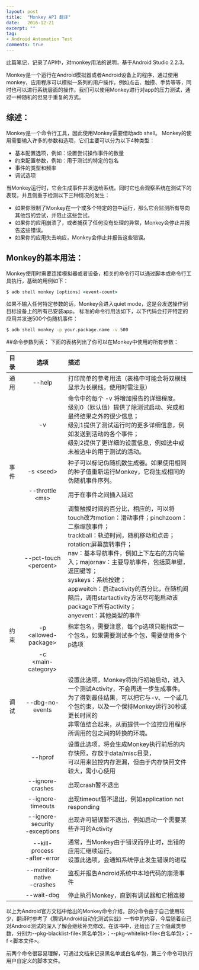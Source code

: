 ```yaml
---
layout: post
title:  "Monkey API 翻译"
date:   2016-12-21
excerpt: ""
tag:
- Android Antomation Test
comments: true
---
```


此篇笔记，记录了API中，对monkey用法的说明，基于Android Studio 2.2.3。

Monkey是一个运行在Android模拟器或者Android设备上的程序，通过使用monkey，应用程序可以模拟一系列的用户操作，例如点击、触摸、手势等等，同时也可以进行系统层面的操作。我们可以使用Monkey进行对app的压力测试，通过一种随机的但易于重复的方式。

## 综述：
Monkey是一个命令行工具，因此使用Monkey需要借助adb shell。
Monkey的使用需要输入许多的参数和选项，它们主要可以分为以下4种类型：
* 基本配置选项，例如：设置尝试操作事件的数量
* 约束配置参数，例如：用于测试的特定的包名
* 事件的类型和频率
* 调试选项

当Monkey运行时，它会生成事件并发送给系统。同时它也会观察系统在测试下的表现，并且侧重于检测以下三种情况的发生：
* 如果你限制了Monkey在一个或多个特定的包中运行，那么它会监测所有导向其他包的尝试，并阻止这些尝试。
* 如果你的应用崩溃了，或者捕获了任何没有处理的异常，Monkey会停止并报告这些错误。
* 如果你的应用失去响应，Monkey会停止并报告这些错误。

## Monkey的基本用法：
Monkey使用时需要连接模拟器或者设备，相关的命令行可以通过脚本或命令行工具执行，基础的用例如下：

```bat
$ adb shell monkey [options] <event-count>
```

如果不输入任何特定参数的话，Monkey会进入quiet mode，这是会发送操作到目标设备上的所有已安装app。
标准的命令行用法如下，以下代码会打开特定的应用并发送500个伪随机事件：
```bat
$ adb shell monkey -p your.package.name -v 500
``` 
##命令参数列表：
下面的表格列出了你可以在Monkey中使用的所有参数：

| 目录| 选项 | 描述 |
|:--------|:-------:|:--------|
| 通用  | --help   | 打印简单的参考用法（表格中可能会将双横线显示为长横线，使用时需注意）   |
|    | -v   | 命令中的每个 -v 将增加报告的详细程度。<br>级别0（默认值）提供了除测试启动、完成和最终结果之外的很少信息；<br>级别1提供了测试运行时的更多详细信息，例如发送到活动的各个事件；<br>级别2提供了更详细的设置信息，例如选中或未被选中的用于测试的活动。   |
| 事件   | -s &lt;seed&gt;  |种子可以标记伪随机数生成器。如果使用相同的种子值重新运行Monkey，它将生成相同的伪随机事件序列。  |
|   | --throttle &lt;ms&gt; | 用于在事件之间插入延迟 |
|   | --pct-touch <br>&lt;percent&gt;   | 调整触摸时间的百分比，相应的，可以将touch改为motion：滑动事件；pinchzoom：二指缩放事件；<br> trackball：轨迹时间，随机移动和点击；rotation:屏幕旋转事件；<br>nav：基本导航事件，例如上下左右的方向输入；majornav：主要导航事件，包括菜单键，返回键等；<br>syskeys：系统按建；<br>appweitch：启动activity的百分比，在随机间隔后，调用startactivity方法尽可能启动该package下所有activity；<br>anyevent：其他类型的事件 |
| 约束  | -p <br>&lt;allowed-package&gt; | 指定包名，需要注意，每个p选项只能指定一个包名，如果需要测试多个包，需要使用多个p选项  |
|  | -c <br>&lt;main-category&gt;| |
| 调试 | --dbg-no-events | 设置此选项，Monkey将执行初始启动，进入一个测试Activity，不会再进一步生成事件。<br>为了得到最佳结果，可以把它与-v、一个或几个包约束，以及一个保持Monkey运行30秒或更长时间的<br>非零值结合起来，从而提供一个监控应用程序所调用的包之间的转换的环境。 |
|  | --hprof | 设置此选项，将会生成Monkey执行前后的内存快照，存放于data/misc目录，<br>可以用来监控内存泄漏，但由于内存快照文件较大，需小心使用 |
|  | --ignore-crashes| 出现crash暂不退出 |
|  | --ignore-timeouts| 出现timeout暂不退出，例如application not responding |
|  | --ignore-security<br>-exceptions| 出现许可错误暂不退出，例如启动一个需要某些许可的Activity|
|  | --kill-process<br>-after-error| 通常，当Monkey由于错误而停止时，出错的应用汇继续运行。<br>设置此选项，会通知系统停止发生错误的进程 |
|  | --monitor-native<br>-crashes| 监视并报告Android系统中本地代码的崩溃事件|
|  | --wait-dbg | 停止执行Monkey，直到有调试器和它相连接 |

以上为Android官方文档中给出的Monkey命令介绍，部分命令由于自己使用较少，翻译时参考了《腾讯Android自动化测试实战》一书中的内容，今后随着自己对Android测试的深入了解会继续补充修改。在该书中，还给出了三个隐藏类参数，分别为--pkg-blacklist-file&lt;黑名单包&gt;；--pkg-whitelist-file&lt;白名单包&gt;；-f &lt;脚本文件&gt;。

前两个命令很容易理解，可通过文档来记录黑名单或白名单包，第三个命令可执行用户自定义的脚本文件。

